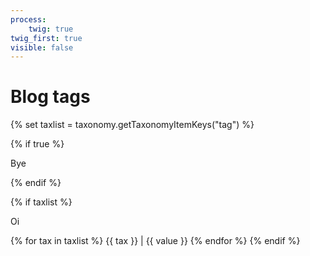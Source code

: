 ```yaml
---
process:
    twig: true
twig_first: true
visible: false
---
```


# Blog tags


{% set taxlist = taxonomy.getTaxonomyItemKeys("tag") %}

{% if true %}
<p>Bye</p>
{% endif %}

{% if taxlist %}
<p>Oi</p>
    {% for tax in taxlist %}
        <a class="label label-rounded">{{ tax }} | {{ value }}</a>
    {% endfor %}
{% endif %}

